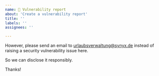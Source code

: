 ```yaml
---
name: 🐝 Vulnerability report
about: 'Create a vulnerability report'
title: ''
labels: ''
assignees: ''

---
```


<!--

Yay, thanks for your contribution. Your awesome 🥰
 
-->

However, please send an email to urlaubsverwaltung@synyx.de 
instead of raising a security vulnerability issue here.

So we can disclose it responsibly.

Thanks!
